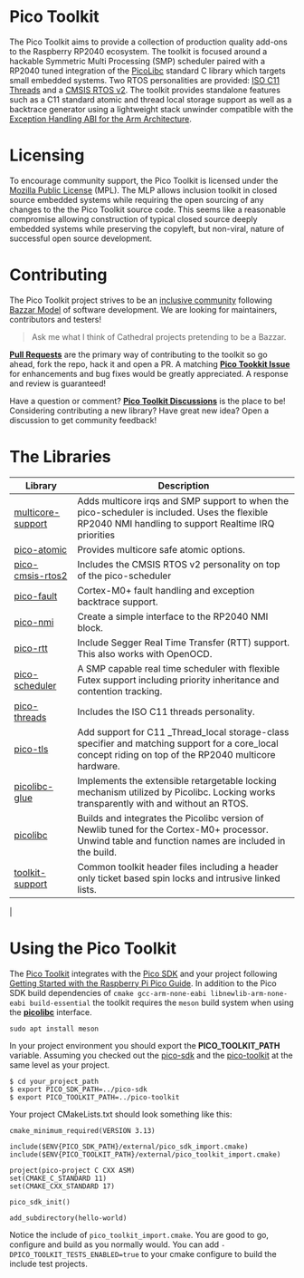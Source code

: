 # Pico Toolkit
The Pico Toolkit aims to provide a collection of production quality add-ons to the Raspberry RP2040 ecosystem.  The toolkit is focused around a hackable Symmetric Multi Processing (SMP) scheduler paired with a RP2040 tuned integration of the [PicoLibc](https://github.com/picolibc/picolibc) standard C library which targets small embedded systems. Two RTOS personalities are provided: [ISO C11 Threads](https://en.cppreference.com/w/c/thread) and a [CMSIS RTOS v2](https://arm-software.github.io/CMSIS_5/RTOS2/html/index.html). The toolkit provides standalone features such as a C11 standard atomic and thread local storage support as well as a backtrace generator using a lightweight stack unwinder compatible with the [Exception Handling ABI for the Arm Architecture](https://github.com/ARM-software/abi-aa/releases/download/2023Q3/ehabi32.pdf).

# Licensing
To encourage community support, the Pico Toolkit is licensed under the [Mozilla Public License](https://www.mozilla.org/en-US/MPL/2.0) (MPL). The MLP allows inclusion toolkit in closed source embedded systems while requiring the open sourcing of any changes to the the Pico Toolkit source code. This seems like a reasonable compromise allowing construction of typical closed source deeply embedded systems while preserving the copyleft, but non-viral, nature of successful open source development.

# Contributing
The Pico Toolkit project strives to be an [inclusive community](CODE_OF_CONDUCT.md) following [Bazzar Model](https://en.wikipedia.org/wiki/The_Cathedral_and_the_Bazaar) of software development.  We are looking for maintainers, contributors and testers! 

> Ask me what I think of Cathedral projects pretending to be a Bazzar.

[**Pull Requests**](https://github.com/sgstreet/pico-toolkit/pulls) are the primary way of contributing to the toolkit so go ahead, fork the repo, hack it and open a PR. A matching [**Pico Tookkit Issue**](https://github.com/sgstreet/pico-toolkit/issues) for enhancements and bug fixes would be greatly appreciated. A response and review is guaranteed!  

Have a question or comment? [**Pico Toolkit Discussions**](https://github.com/sgstreet/pico-toolkit/discussions) is the place to be!  Considering contributing a new library?  Have great new idea? Open a discussion to get community feedback!

# The Libraries

| Library | Description |
| ------- | ----------- |
| [multicore-support](src/multicore-support/multicore-support.md) | Adds multicore irqs and SMP support to when the pico-scheduler is included. Uses the flexible RP2040 NMI handling to support Realtime IRQ priorities |
| [pico-atomic](src/pico-atomic/pico-atomic.md) | Provides multicore safe atomic options. |
| [pico-cmsis-rtos2](src/pico-cmsis-rtos2/pico-cmsis-rtos2.md) | Includes the CMSIS RTOS v2 personality on top of the pico-scheduler |
| [pico-fault](src/pico-fault/pico-fault.md) | Cortex-M0+ fault handling and exception backtrace support. |
| [pico-nmi](src/pico-nmi/pico-nmi.md) | Create a simple interface to the RP2040 NMI block. |
| [pico-rtt](src/pico-rtt/pico-rtt.md) | Include Segger Real Time Transfer (RTT) support. This also works with OpenOCD. |
| [pico-scheduler](src/pico-scheduler/pico-scheduler.md) | A SMP capable real time scheduler with flexible Futex support including priority inheritance and contention tracking. |
| [pico-threads](src/pico-threads/pico-threads.md) | Includes the ISO C11 threads personality. |
| [pico-tls](src/pico-tls/pico-tls.md) | Add support for C11 _Thread_local storage-class specifier and matching support for a core_local concept riding on top of the RP2040 multicore hardware. |
| [picolibc-glue](src/picolibc-glue/picolibc-glue.md) | Implements the extensible retargetable locking mechanism utilized by Picolibc. Locking works transparently with and without an RTOS. |
| [picolibc](src/picolibc/picolibc.md) | Builds and integrates the Picolibc version of Newlib tuned for the Cortex-M0+ processor. Unwind table and function names are included in the build. |
| [toolkit-support](src/toolkit-support/toolkit-support.md) | Common toolkit header files including a header only ticket based spin locks and intrusive linked lists. |
| 

# Using the Pico Toolkit
The [Pico Toolkit](https://github.com/sgstreet/pico-toolkit.git) integrates with the [Pico SDK](https://github.com/raspberrypi/pico-sdk) and your project following [Getting Started with the Raspberry Pi Pico Guide](https://datasheets.raspberrypi.com/pico/getting-started-with-pico.pdf). In addition to the Pico SDK build dependencies of `cmake gcc-arm-none-eabi libnewlib-arm-none-eabi build-essential` the toolkit requires the `meson` build system when using the [**picolibc**](src/picolibc) interface.

```
sudo apt install meson
```

In your project environment you should export the **PICO_TOOLKIT_PATH** variable.  Assuming you checked out the [pico-sdk](https://github.com/raspberrypi/pico-sdk) and the [pico-toolkit](https://github.com/sgstreet/pico-toolkit.git) at the same level as your project.
```
$ cd your_project_path
$ export PICO_SDK_PATH=../pico-sdk
$ export PICO_TOOLKIT_PATH=../pico-toolkit
```

Your project CMakeLists.txt should look something like this:

```
cmake_minimum_required(VERSION 3.13)

include($ENV{PICO_SDK_PATH}/external/pico_sdk_import.cmake)
include($ENV{PICO_TOOLKIT_PATH}/external/pico_toolkit_import.cmake)

project(pico-project C CXX ASM)
set(CMAKE_C_STANDARD 11)
set(CMAKE_CXX_STANDARD 17)

pico_sdk_init()

add_subdirectory(hello-world)
```

Notice the include of `pico_toolkit_import.cmake`.  You are good to go, configure and build as you normally would.  You can add `-DPICO_TOOLKIT_TESTS_ENABLED=true` to your cmake configure to build the include test projects.

